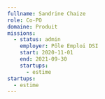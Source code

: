 ```yaml
---
fullname: Sandrine Chaize
role: Co-PO
domaine: Produit
missions:
  - status: admin
    employer: Pôle Emploi DSI
    start: 2020-11-01
    end: 2021-09-30
    startups:
      - estime
startups:
  - estime
---
```

